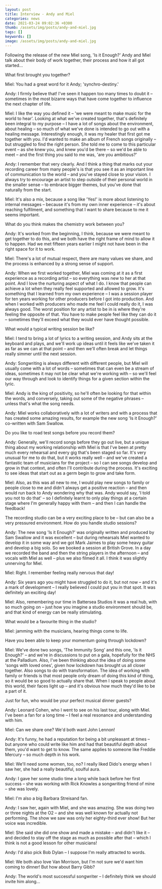 ```yaml
---
layout: post
title: Interview - Andy and Miel
categories: news
date: 2021-03-24 09:02:36 +0300
thumb: /assets/img/posts/andy-and-miel.jpg
tags: []
keywords: []
image: /assets/img/posts/andy-and-miel.jpg
---
```


Following the release of the new Miel song, 'Is it Enough?' Andy and Miel talk about their body of work together, their process and how it all got started...


What first brought you together?

Miel: You had a great word for it Andy; 'synchro-destiny.'


Andy: I firmly believe that! I've seen it happen too many times to doubt it – sometimes in the most bizarre ways that have come together to influence the next chapter of life.


Miel: I like the way you defined it – 'we were meant to make music for the world to hear'. Looking at what we've created together, that's definitely been integral to my purpose – I have a lot of songs about the environment, about healing – so much of what we've done is intended to go out with a healing message. Interestingly enough, it was my healer that first got me together with you. I'd wanted to make an album of French songs originally – but struggled to find the right person. She told me to come to this particular event – as she knew you, and knew you'd be there – so we'd be able to meet – and the first thing you said to me was, 'are you ambitious?'

Andy: I remember that very clearly. And I think a thing that marks out your recording career from many people's is that you see it as an important line of communication to the world – and you've stayed close to your vision. I always try to encourage an artist to step outside of their personal world in the smaller sense – to embrace bigger themes, but you've done that naturally from the start.

Miel: It's also a mix, because a song like 'Yes!' is more about listening to internal messages – because it's from my own inner experience – it's about reaching fulfilment, and something that I want to share because to me it seems important.


What do you think makes the chemistry work between you?


Andy: It's worked from the beginning, I think, because we were meant to get together to do this, and we both have the right frame of mind to allow it to happen. Had we met fifteen years earlier I might not have been in the right space for it to work. 

Miel: There's a lot of mutual respect, there are many values we share, and the process is enhanced by a strong sense of support.

Andy: When we first worked together, Miel was coming at it as a first experience as a recording artist – so everything was new to her at that point. And I love the nurturing aspect of what I do. I know that people can achieve a lot when they really feel supported and allowed to grow. It's something that I learned from my own experience – I was a session player for ten years working for other producers before I got into production. And when I worked with producers who made me feel I could really do it, I was always good. The worst position for any artist to be in is where they're feeling the opposite of that. You have to make people feel like they can do it – sometimes they'll exceed what they would ever have thought possible.


What would a typical writing session be like?


Miel: I tend to bring a lot of lyrics to a writing session, and Andy sits at the keyboard and plays, and we'll work up ideas until it feels like we've taken it as far as we can at that point – and then we'll often break and let things really simmer until the next session.

Andy: Songwriting is always different with different people, but Miel will usually come with a lot of words – sometimes that can even be a stream of ideas, sometimes it may not be clear what we're working with – so we'll feel our way through and look to identify things for a given section within the lyric.

Miel: Andy is the king of positivity, so he'll often be looking for that within the words, and conversely, taking out some of the negative phrases – unless that's what the song needs.


Andy: Miel works collaboratively with a lot of writers and with a process that has created some amazing results, for example the new song 'Is it Enough?' co-written with Sam Swallow.



Do you like to road test songs before you record them?


Andy: Generally, we'll record songs before they go out live, but a unique thing about my working relationship with Miel is that I've been at pretty much every rehearsal and every gig that's been staged so far. It's very unusual for me to do that, but it works really well – and we've created a fantastic team of musicians for the project – so I can see songs develop and grow in that context, and often I'll contribute during the process. It's exciting to see ideas that start out as a germ begin to grow and take form.

Miel: Also, as this was all new to me, I would play new songs to family or people close to me and didn't always get a positive reaction – and then would run back to Andy wondering why that was. Andy would say, 'I told you not to do that' – so I definitely learnt to only play things at a certain stage where I'm generally happy with them – and then I can handle the feedback!


The recording studio can be a very exciting place to be – but can also be a very pressured environment. How do you handle studio sessions?


Andy: The new song 'Is it Enough?' was originally written and produced by Sam Swallow and it was excellent – but during rehearsals Miel wanted to develop it in some way and we got Mark Jaimes to play some heavy guitar and develop a big solo. So we booked a session at British Grove. In a day we recorded the band and then the string players in the afternoon – and vocals with Miel as well – plus we also filmed it all. I think it was slightly unnerving for Miel.

Miel: Right. I remember feeling really nervous that day!

Andy: Six years ago you might have struggled to do it, but not now – and it's a mark of  development – I really believed I could put you in that spot. It was definitely an exciting day!

Miel: Also, remembering our time in Battersea Studios it was a real hub, with so much going on – just how you imagine a studio environment should be, and that kind of energy can be really stimulating.


What would be a favourite thing in the studio?

Miel: jamming with the musicians, hearing things come to life.


Have you been able to keep your momentum going through lockdown?

Miel: We've done two songs, 'The Immunity Song' and this one, 'Is it Enough?' – and we're in discussions to put on a gala, hopefully for the NHS at the Palladium. Also, I've been thinking about the idea of doing some 'songs with loved ones', given how lockdown has brought us all closer together. Also songs to do with transformation. The idea of working with family or friends is that most people only dream of doing this kind of thing, so it would be so good to actually share that. When I speak to people about this world, their faces light up – and it's obvious how much they'd like to be a part of it.


Just for fun, who would be your perfect musical dinner guests?

Andy: Leonard Cohen, who I went to see on his last tour, along with Miel. I've been a fan for a long time – I feel a real resonance and understanding with him.

Miel: Can we share one? We'd both want John Lennon!

Andy: It's funny, he had a reputation for being a bit unpleasant at times – but anyone who could write like him and had that beautiful depth about them, you'd want to get to know. The same applies to someone like Freddie Mercury – so much depth in his work.

Miel: We'll need some women, too, no? I really liked Dido's energy when I saw her, she had a really beautiful, soulful aura.

Andy: I gave her some studio time a long while back before her first success – she was working with Rick Knowles a songwriting friend of mine – she was lovely.

Miel: I'm also a big Barbara Streisand fan.

Andy: I saw her, again with Miel, and she was amazing. She was doing two or three nights at the O2 – and she was well known for actually not performing. The show we saw was only her eighty-third ever show! But her voice was incredible.

Miel: She said she did one show and made a mistake – and didn't like it – and decided to stay off the stage as much as possible after that – which I think is not a good lesson for other musicians!

Andy: I'd also pick Bob Dylan – I suppose I'm really attracted to words.

Miel: We both also love Van Morrison, but I'm not sure we'd want him coming to dinner! But how about Barry Gibb?

Andy: The world's most successful songwriter – I definitely think we should invite him along...


